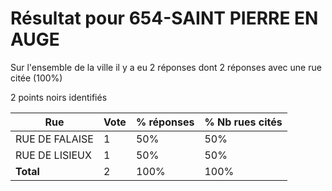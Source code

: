 # Résultat pour 654-SAINT PIERRE EN AUGE

Sur l'ensemble de la ville il y a eu 2 réponses dont 2 réponses avec une rue citée (100%)

2 points noirs identifiés

| Rue | Vote | % réponses | % Nb rues cités|
|-----|------|------------|----------------|
| RUE DE FALAISE | 1 | 50% | 50%|
| RUE DE LISIEUX | 1 | 50% | 50%|
| **Total** | 2 | 100% | 100%|

